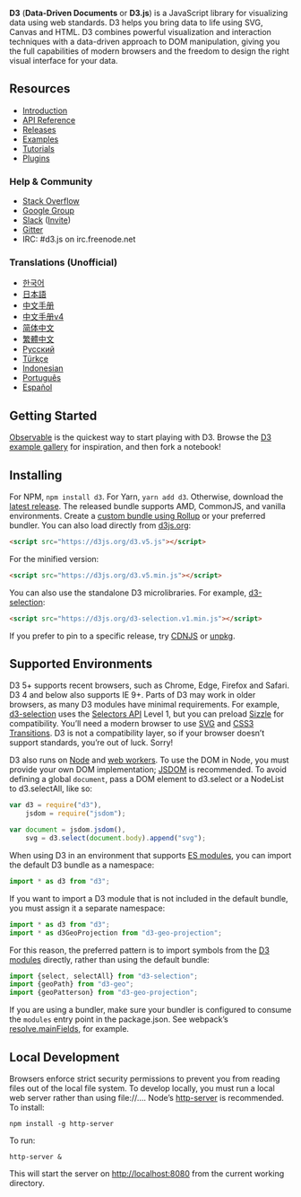 **D3** (**Data-Driven Documents** or **D3.js**) is a JavaScript library for visualizing data using web standards. D3 helps you bring data to life using SVG, Canvas and HTML. D3 combines powerful visualization and interaction techniques with a data-driven approach to DOM manipulation, giving you the full capabilities of modern browsers and the freedom to design the right visual interface for your data.    

## Resources

* [Introduction](https://d3js.org/#introduction)
* [API Reference](/d3/d3/blob/master/API.md)
* [Releases](https://github.com/d3/d3/releases)
* [Examples](https://observablehq.com/@d3/gallery)
* [Tutorials](Tutorials)
* [Plugins](Plugins)

### Help & Community

* [Stack Overflow](http://stackoverflow.com/questions/tagged/d3.js)
* [Google Group](http://groups.google.com/group/d3-js)
* [Slack](https://d3js.slack.com) ([Invite](https://d3-slackin.herokuapp.com/))
* [Gitter](https://gitter.im/d3/d3)
* IRC: #d3.js on irc.freenode.net

### Translations (Unofficial)

* [한국어](/zziuni/d3/wiki)
* [日本語](/d3/d3/wiki/JP-Home)
* [中文手册](API--%E4%B8%AD%E6%96%87%E6%89%8B%E5%86%8C)
* [中文手册v4](https://github.com/xswei/d3js_doc)
* [简体中文](CN-Home)
* [繁體中文](TW-Home)
* [Русский](API-Reference-\(русскоязычная-версия\))
* [Türkçe](/ahmetkurnaz/d3/wiki)
* [Indonesian](/widiantonugroho/d3/wiki)
* [Português](/jeanbauer/d3/wiki)
* [Español](/19cah/d3/wiki)

## Getting Started

[Observable](https://observablehq.com/?utm_source=d3js-org&utm_medium=banner&utm_campaign=try-observable) is the quickest way to start playing with D3. Browse the [D3 example gallery](https://observablehq.com/@d3/gallery?utm_source=d3js-org&utm_medium=banner&utm_campaign=try-observable) for inspiration, and then fork a notebook!

## Installing

For NPM, `npm install d3`. For Yarn, `yarn add d3`. Otherwise, download the [latest release](https://unpkg.com/d3/build/). The released bundle supports AMD, CommonJS, and vanilla environments. Create a [custom bundle using Rollup](http://bl.ocks.org/mbostock/bb09af4c39c79cffcde4) or your preferred bundler. You can also load directly from [d3js.org](https://d3js.org):

```html
<script src="https://d3js.org/d3.v5.js"></script>
```

For the minified version:

```html
<script src="https://d3js.org/d3.v5.min.js"></script>
```

You can also use the standalone D3 microlibraries. For example, [d3-selection](https://github.com/d3/d3-selection):

```html
<script src="https://d3js.org/d3-selection.v1.min.js"></script>
```

If you prefer to pin to a specific release, try [CDNJS](https://cdnjs.com/libraries/d3) or [unpkg](https://unpkg.com/d3/).

## Supported Environments

D3 5+ supports recent browsers, such as Chrome, Edge, Firefox and Safari. D3 4 and below also supports IE 9+. Parts of D3 may work in older browsers, as many D3 modules have minimal requirements. For example, [d3-selection](https://github.com/d3/d3-selection) uses the [Selectors API](http://www.w3.org/TR/selectors-api/) Level 1, but you can preload [Sizzle](http://sizzlejs.com/) for compatibility. You’ll need a modern browser to use [SVG](http://www.w3.org/TR/SVG/) and [CSS3 Transitions](http://www.w3.org/TR/css3-transitions/). D3 is not a compatibility layer, so if your browser doesn’t support standards, you’re out of luck. Sorry!

D3 also runs on [Node](http://nodejs.org/) and [web workers](http://www.whatwg.org/specs/web-apps/current-work/multipage/workers.html). To use the DOM in Node, you must provide your own DOM implementation; [JSDOM](https://github.com/tmpvar/jsdom) is recommended. To avoid defining a global `document`, pass a DOM element to d3.select or a NodeList to d3.selectAll, like so:

```js
var d3 = require("d3"),
    jsdom = require("jsdom");

var document = jsdom.jsdom(),
    svg = d3.select(document.body).append("svg");
```

When using D3 in an environment that supports [ES modules](http://exploringjs.com/es6/ch_modules.html), you can import the default D3 bundle as a namespace:

```js
import * as d3 from "d3";
```

If you want to import a D3 module that is not included in the default bundle, you must assign it a separate namespace:

```js
import * as d3 from "d3";
import * as d3GeoProjection from "d3-geo-projection";
```

For this reason, the preferred pattern is to import symbols from the [D3 modules](https://github.com/d3) directly, rather than using the default bundle:

```js
import {select, selectAll} from "d3-selection";
import {geoPath} from "d3-geo";
import {geoPatterson} from "d3-geo-projection";
```

If you are using a bundler, make sure your bundler is configured to consume the `modules` entry point in the package.json. See webpack’s [resolve.mainFields](https://webpack.js.org/configuration/resolve/#resolve-mainfields), for example.

## Local Development

Browsers enforce strict security permissions to prevent you from reading files out of the local file system. To develop locally, you must run a local web server rather than using file://…. Node’s [http-server](https://www.npmjs.com/package/http-server) is recommended. To install:

```
npm install -g http-server
```

To run:

```
http-server & 
```

This will start the server on <http://localhost:8080> from the current working directory.